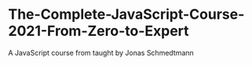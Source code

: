 # The-Complete-JavaScript-Course-2021-From-Zero-to-Expert
A JavaScript course from taught by Jonas Schmedtmann
